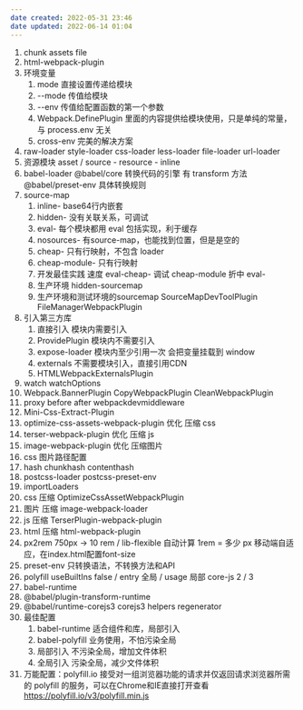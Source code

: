 ```yaml
---
date created: 2022-05-31 23:46
date updated: 2022-06-14 01:04
---
```


1. chunk assets file
2. html-webpack-plugin
3. 环境变量
   1. mode 直接设置传递给模块
   2. --mode 传值给模块
   3. --env 传值给配置函数的第一个参数
   4. Webpack.DefinePlugin 里面的内容提供给模块使用，只是单纯的常量，与 process.env 无关
   5. cross-env 完美的解决方案
4. raw-loader style-loader css-loader less-loader file-loader url-loader
5. 资源模块 asset / source - resource - inline
6. babel-loader @babel/core 转换代码的引擎 有 transform 方法 @babel/preset-env 具体转换规则
7. source-map
   1. inline- base64行内嵌套
   2. hidden- 没有关联关系，可调试
   3. eval- 每个模块都用 eval 包括实现，利于缓存
   4. nosources- 有source-map，也能找到位置，但是是空的
   5. cheap- 只有行映射，不包含 loader
   6. cheap-module- 只有行映射
   7. 开发最佳实践 速度 eval-cheap-  调试 cheap-module 折中 eval-
   8. 生产环境 hidden-sourcemap
   9. 生产环境和测试环境的sourcemap SourceMapDevToolPlugin FileManagerWebpackPlugin
8. 引入第三方库
   1. 直接引入 模块内需要引入
   2. ProvidePlugin 模块内不需要引入
   3. expose-loader 模块内至少引用一次 会把变量挂载到 window
   4. externals 不需要模块引入，直接引用CDN
   5. HTMLWebpackExternalsPlugin
9. watch watchOptions
10. Webpack.BannerPlugin CopyWebpackPlugin CleanWebpackPlugin
11. proxy before after webpackdevmiddleware
12. Mini-Css-Extract-Plugin
13. optimize-css-assets-webpack-plugin 优化 压缩 css
14. terser-webpack-plugin 优化 压缩 js
15. image-webpack-plugin 优化 压缩图片
16. css 图片路径配置
17. hash chunkhash contenthash
18. postcss-loader postcss-preset-env
19. importLoaders
20. css 压缩 OptimizeCssAssetWebpackPlugin
21. 图片 压缩 image-webpack-loader
22. js 压缩 TerserPlugin-webpack-plugin
23. html 压缩 html-webpack-plugin
24. px2rem 750px -> 10 rem /  lib-flexible 自动计算 1rem = 多少 px  移动端自适应，在index.html配置font-size
25. preset-env 只转换语法，不转换方法和API
26. polyfill useBuiltIns false /  entry 全局 / usage 局部  core-js 2 / 3
27. babel-runtime
28. @babel/plugin-transform-runtime
29. @babel/runtime-corejs3 corejs3 helpers regenerator
30. 最佳配置
    1. babel-runtime 适合组件和库，局部引入
    2. babel-polyfill 业务使用，不怕污染全局
    3. 局部引入 不污染全局，增加文件体积
    4. 全局引入 污染全局，减少文件体积
31. 万能配置：polyfill.io 接受对一组浏览器功能的请求并仅返回请求浏览器所需的 polyfill 的服务，可以在Chrome和IE直接打开查看 <https://polyfill.io/v3/polyfill.min.js>
